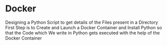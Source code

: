 # Docker
Designing a Python Script to get details of the Files present in a Directory
First Step is to Create and Launch a Docker Container and Install Python so that the Code which We write in Python gets executed with the help of the Docker Container
